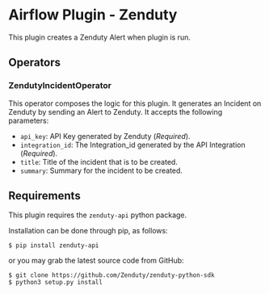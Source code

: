 # Airflow Plugin - Zenduty

This plugin creates a Zenduty Alert when plugin is run.

## Operators

### ZendutyIncidentOperator

This operator composes the logic for this plugin. It generates an Incident on Zenduty by sending an Alert to Zenduty.
It accepts the following parameters:

- `api_key`: API Key generated by Zenduty (_Required_).
- `integration_id`: The Integration_id generated by the API Integration (_Required_).
- `title`: Title of the incident that is to be created.
- `summary`: Summary for the incident to be created.

## Requirements

This plugin requires the `zenduty-api` python package.

Installation can be done through pip, as follows:

```
$ pip install zenduty-api
```

or you may grab the latest source code from GitHub:

```
$ git clone https://github.com/Zenduty/zenduty-python-sdk
$ python3 setup.py install
```
